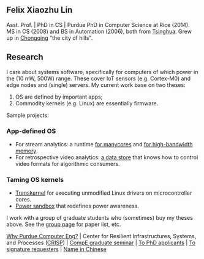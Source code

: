 ## Felix Xiaozhu Lin

Asst. Prof. | PhD in CS | Purdue 
PhD in Computer Science at Rice (2014). MS in CS (2008) and BS in Automation (2006), both from [Tsinghua](https://en.wikipedia.org/wiki/Tsinghua_University). Grew up in [Chongqing](http://upload.wikimedia.org/wikipedia/commons/6/60/Chongqing_Night_Yuzhong.jpg) "the city of hills". 
<!--- 
**I care system software for addressing challenges raised by new workloads and new hardware. My recent work includes OS support for stream processing, for heterogeneous memory, and for wearable devices.**
-->
## Research
I care about systems software, specifically for computers of which power in the (10 mW, 500W) range. These cover IoT sensors (e.g. Cortex-M0) and edge nodes and (single) servers. 
My current work base on two theses: 
1. OS are defined by important apps; 
1. Commodity kernels (e.g. Linux) are essentially firmware. 

Sample projects:
### App-defined OS 
* For stream analytics: a runtime [for manycores](https://xsel.rocks/p/streambox) and [for high-bandwidth memory](). 
* For retrospective video analytics: [a data store](https://arxiv.org/abs/1810.01794) that knows how to control video formats for algorithmic consumers. 

### Taming OS kernels
* [Transkernel]( https://arxiv.org/abs/1811.05000) for executing unmodified Linux drivers on microcontroller cores.
* [Power sandbox](https://xsel.rocks/p/psbox) that redefines power awareness.

 I work with a group of graduate students who (sometimes) buy my theses above. See the [group page](https://xsel.rocks) for paper list, etc.

[Why Purdue Computer Eng?](https://engineering.purdue.edu/ComputerEngineering/) 
| Center for Resilient Infrastructures, Systems, and Processes ([CRISP](https://engineering.purdue.edu/CRISP))
| [CompE graduate seminar](https://engineering.purdue.edu/~xzl/gradtalks/index.html)
| [To PhD applicants](https://engineering.purdue.edu/~xzl/posts/hiring.html)
| [To signature requesters](/sign.html)
| [Name in Chinese](/img/name.jpg)
